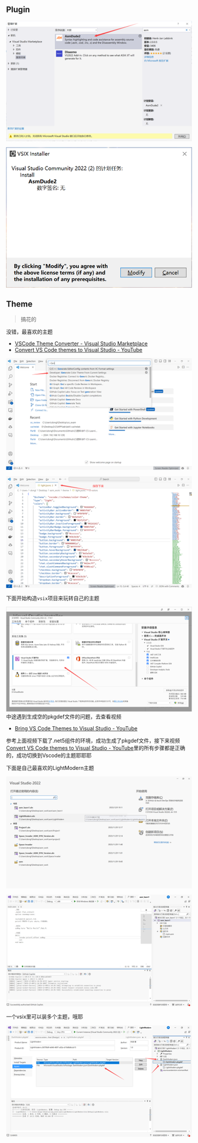 ## Plugin

![image-20231209162732144](1_Plugin_Theme(optional).assets/image-20231209162732144.png)

![image-20231209162816104](1_Plugin_Theme(optional).assets/image-20231209162816104.png)

## Theme

> 搞花的

没错，最喜欢的主题

- [VSCode Theme Converter - Visual Studio Marketplace](https://marketplace.visualstudio.com/items?itemName=MadsKristensen.VSCodeThemeConverter)
- [Convert VS Code themes to Visual Studio - YouTube](https://www.youtube.com/watch?v=8yq7XilKaLE&list=PLReL099Y5nRdz9jvxuy_LgHFKowkx8tS4&index=9&ab_channel=MicrosoftVisualStudio)

![image-20231209164856851](1_Plugin_Theme(optional).assets/image-20231209164856851.png)

![image-20231209165626757](1_Plugin_Theme(optional).assets/image-20231209165626757.png)

下面开始构造`vsix`项目来玩转自己的主题

![image-20231209165544610](1_Plugin_Theme(optional).assets/image-20231209165544610.png)中途遇到生成空的pkgdef文件的问题，去查看视频

- [Bring VS Code Themes to Visual Studio - YouTube](https://www.youtube.com/watch?v=2Gwqr5uuBt4&ab_channel=MicrosoftVisualStudio)

参考上面视频下载了.net5组件的环境，成功生成了pkgdef文件，接下来视频[Convert VS Code themes to Visual Studio - YouTube](https://www.youtube.com/watch?v=8yq7XilKaLE&list=PLReL099Y5nRdz9jvxuy_LgHFKowkx8tS4&index=9&ab_channel=MicrosoftVisualStudio)里的所有步骤都是正确的，成功切换到Vscode的主题耶耶耶

下面是自己最喜欢的LightModern主题

![image-20231209191624936](1_Plugin_Theme(optional).assets/image-20231209191624936.png)

![image-20231209191638050](1_Plugin_Theme(optional).assets/image-20231209191638050.png)

一个vsix里可以装多个主题，哦耶

![image-20231209192227446](1_Plugin_Theme(optional).assets/image-20231209192227446.png)

